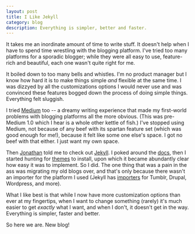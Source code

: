 ```yaml
---
layout: post
title: I Like Jekyll
category: blog
description: Everything is simpler, better and faster.
---
```


It takes me an inordinate amount of time to write stuff.  It doesn't help when I have to spend time wrestling with the blogging platform.  I've tried too many platforms for a sporadic blogger; while they were all easy to use, feature-rich and beautiful, each one wasn't quite right for me.  

It boiled down to too many bells and whistles. I'm no product manager but I know how hard it is to make things simple *and* flexible at the same time. I was dizzyed by all the customizations options I would never use and was convinced these features bogged down the process of doing simple things. Everything felt sluggish. 

I tried [Medium](http://medium.com) too -- a dreamy writing experience that made my first-world problems with blogging platforms all the more obvious.  (This was pre- Medium 1.0 which I hear is a whole other kettle of fish.)  I've stopped using Medium, not because of any beef with its spartan feature set (which was good enough for me!), because it felt like some one else's space.  I got no beef with that either.  I just want my own space. 

Then [Jonathan](http://mumm.me) told me to check out [Jekyll](http://jekyllrb.com).  I poked around the [docs](httt://jekyllrb.com/docs), then I started hunting for [themes](http://jekyllthemes.org/) to install, upon which it became abundantly clear how easy it was to implement. So I did. The one thing that was a pain in the ass was migrating my old blogs over, and that's only because there wasn't an importer for the platform I used (Jekyll has [importers](http://import.jekyllrb.com/) for Tumblr, Drupal, Wordpress, and more). 

What I like best is that while I now have more customization options than ever at my fingertips, when I want to change something (rarely) it's much easier to get *exactly* what I want, and when I don't, it doesn't get in the way.  Everything is simpler, faster and better. 

So here we are.  New blog! 
